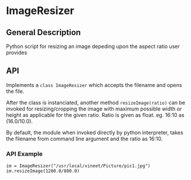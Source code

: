 ImageResizer
============

General Description
-------------------

Python script for resizing an image depeding upon the aspect ratio user provides

API
---
	
Implements a `class ImageResizer` which accepts the filename and opens the file.

After the class is instanciated, another method `resizeImage(ratio)` can be invoked for resizing/cropping the image with maximum possible width or height as applicable for the given ratio. Ratio is given as float. eg. 16:10 as (16.0/10.0).

By default, the module when invoked directly by python interpreter, takes the filename from command line argument and the ratio as 16:10.
### API Example ###

    im = ImageResizer("/usr/local/vineet/Picture/pic1.jpg")
    im.resizeImage(1280.0/800.0)




